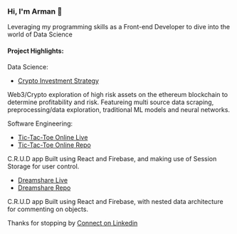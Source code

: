 ### Hi, I'm Arman 👋

Leveraging my programming skills as a Front-end Developer to dive into the world of Data Science

#### Project Highlights:


Data Science:
- [Crypto Investment Strategy](https://github.com/armanaliani/Crypto-Investment-Strategy)
  
Web3/Crypto exploration of high risk assets on the ethereum blockchain to determine profitability and risk.
Featureing multi source data scraping, preprocessing/data exploration, traditional ML models and neural networks.


Software Engineering:
- [Tic-Tac-Toe Online Live](https://armanaliani.github.io/reactGame/)
- [Tic-Tac-Toe Online Repo](https://github.com/armanaliani/reactGame)
 
C.R.U.D app Built using React and Firebase, and making use of Session Storage for user control.


- [Dreamshare Live](https://armanaliani.github.io/dreamshare/)
- [Dreamshare Repo](https://github.com/armanaliani/dreamshare)
  
C.R.U.D app Built using React and Firebase, with nested data architecture for commenting on objects.


Thanks for stopping by
[Connect on Linkedin](https://www.linkedin.com/in/arman-aliani/)
